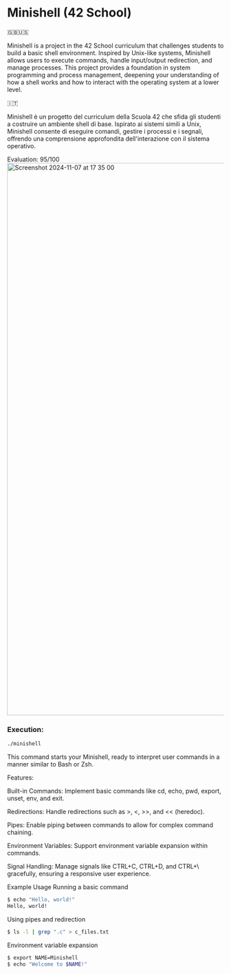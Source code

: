 # Minishell (42 School)

🇬🇧🇺🇸

Minishell is a project in the 42 School curriculum that challenges students to build a basic shell environment. 
Inspired by Unix-like systems, Minishell allows users to execute commands, handle input/output redirection, and manage processes. 
This project provides a foundation in system programming and process management, deepening your understanding of how a shell works and how to interact with the operating system at a lower level.

🇮🇹

Minishell è un progetto del curriculum della Scuola 42 che sfida gli studenti a costruire un ambiente shell di base. 
Ispirato ai sistemi simili a Unix, Minishell consente di eseguire comandi, gestire i processi e i segnali, offrendo una comprensione approfondita dell'interazione con il sistema operativo.

Evaluation: 95/100
<img width="1282" alt="Screenshot 2024-11-07 at 17 35 00" src="https://github.com/user-attachments/assets/8cc50007-bb7f-4058-a8b1-a6e69283f696">

### Execution:

```bash
./minishell
```

This command starts your Minishell, ready to interpret user commands in a manner similar to Bash or Zsh.

Features:

Built-in Commands: Implement basic commands like cd, echo, pwd, export, unset, env, and exit.

Redirections: Handle redirections such as >, <, >>, and << (heredoc).

Pipes: Enable piping between commands to allow for complex command chaining.

Environment Variables: Support environment variable expansion within commands.

Signal Handling: Manage signals like CTRL+C, CTRL+D, and CTRL+\ gracefully, ensuring a responsive user experience.

Example Usage
Running a basic command
```bash
$ echo "Hello, world!"
Hello, world!
```

Using pipes and redirection
```bash
$ ls -l | grep ".c" > c_files.txt
```
Environment variable expansion
```bash
$ export NAME=Minishell
$ echo "Welcome to $NAME!"
```
